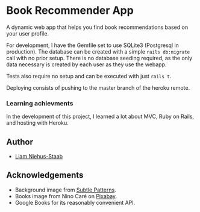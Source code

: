 # Book Recommender App

A dynamic web app that helps you find book recommendations based on your
user profile.

For development, I have the Gemfile set to use SQLite3 (Postgresql in production). 
The database can be created with a simple `rails db:migrate` call with 
no prior setup. There is no database seeding required, as the only data 
necessary is created by each user as they use the webapp.

Tests also require no setup and can be executed with just `rails t`.

Deploying consists of pushing to the master branch of the heroku remote.

### Learning achievments

In the development of this project, I learned a lot about MVC, Ruby on Rails,
and hosting with Heroku. 

## Author

* [Liam Niehus-Staab](https://github.com/niehusst)

## Acknowledgements
* Background image from [Subtle Patterns](https://www.toptal.com/designers/subtlepatterns/triangle-mosaic-pattern/).
* Books image from Nino Caré on [Pixabay](https://pixabay.com/photos/books-door-entrance-culture-1655783/).
* Google Books for its reasonably convenient API.

